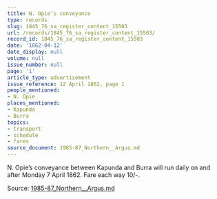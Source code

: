 ```yaml
---
title: N. Opie’s conveyance
type: records
slug: 1845_76_sa_register_content_15503
url: /records/1845_76_sa_register_content_15503/
record_id: 1845_76_sa_register_content_15503
date: '1862-04-12'
date_display: null
volume: null
issue_number: null
page: '1'
article_type: advertisement
issue_reference: 12 April 1862, page 1
people_mentioned:
- N. Opie
places_mentioned:
- Kapunda
- Burra
topics:
- transport
- schedule
- fares
source_document: 1985-87_Northern__Argus.md
---
```


N. Opie’s conveyance between Kapunda and Burra will run daily on and after Monday 7 April 1862.  Fare each way 10/-.

Source: [1985-87_Northern__Argus.md](/downloads/markdown/1985-87_Northern__Argus.md)

